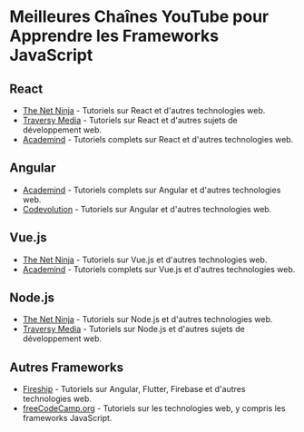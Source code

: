 # Meilleures Chaînes YouTube pour Apprendre les Frameworks JavaScript

## React
- [The Net Ninja](https://www.youtube.com/channel/UCW5YeuERMmlnqo4oq8vwUpg) - Tutoriels sur React et d'autres technologies web.
- [Traversy Media](https://www.youtube.com/user/TechGuyWeb) - Tutoriels sur React et d'autres sujets de développement web.
- [Academind](https://www.youtube.com/channel/UCSJbGtTlrDami-tDGPUV9-w) - Tutoriels complets sur React et d'autres technologies web.

## Angular
- [Academind](https://www.youtube.com/channel/UCSJbGtTlrDami-tDGPUV9-w) - Tutoriels complets sur Angular et d'autres technologies web.
- [Codevolution](https://www.youtube.com/channel/UC80PWRj_ZU8Zu0HSMNVwKWw) - Tutoriels sur Angular et d'autres technologies web.

## Vue.js
- [The Net Ninja](https://www.youtube.com/channel/UCW5YeuERMmlnqo4oq8vwUpg) - Tutoriels sur Vue.js et d'autres technologies web.
- [Academind](https://www.youtube.com/channel/UCSJbGtTlrDami-tDGPUV9-w) - Tutoriels complets sur Vue.js et d'autres technologies web.

## Node.js
- [The Net Ninja](https://www.youtube.com/channel/UCW5YeuERMmlnqo4oq8vwUpg) - Tutoriels sur Node.js et d'autres technologies web.
- [Traversy Media](https://www.youtube.com/user/TechGuyWeb) - Tutoriels sur Node.js et d'autres sujets de développement web.

## Autres Frameworks
- [Fireship](https://www.youtube.com/channel/UCsBjURrPoezykLs9EqgamOA) - Tutoriels sur Angular, Flutter, Firebase et d'autres technologies web.
- [freeCodeCamp.org](https://www.youtube.com/channel/UC8butISFwT-Wl7EV0hUK0BQ) - Tutoriels sur les technologies web, y compris les frameworks JavaScript.
